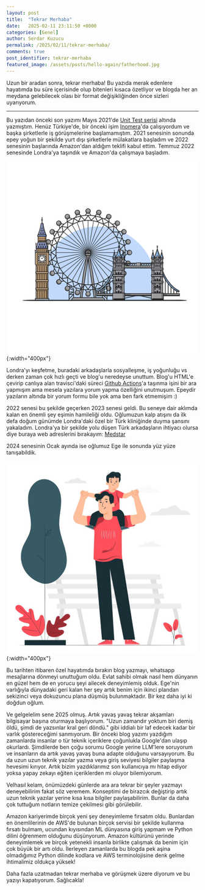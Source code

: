 ```yaml
---
layout: post
title:  "Tekrar Merhaba"
date:   2025-02-11 23:11:50 +0000
categories: [Genel]
author: Serdar Kuzucu
permalink: /2025/02/11/tekrar-merhaba/
comments: true
post_identifier: tekrar-merhaba
featured_image: /assets/posts/hello-again/fatherhood.jpg
---
```


Uzun bir aradan sonra, tekrar merhaba!
Bu yazıda merak edenlere hayatımda bu süre içerisinde olup bitenleri kısaca özetliyor ve 
blogda her an meydana gelebilecek olası bir format değişikliğinden önce sizleri uyarıyorum.

<!--more-->

---

Bu yazıdan önceki son yazımı Mayıs 2021'de [Unit Test serisi](/2021/05/18/unit-test-nedir/) altında yazmıştım.
Henüz Türkiye'de, bir önceki işim [Inomera](https://inomera.com/)'da çalışıyordum ve başka şirketlerle iş görüşmelerine başlamamıştım.
2021 senesinin sonunda epey yoğun bir şekilde yurt dışı şirketlerle mülakatlara başladım ve 2022 senesinin başlarında Amazon'dan aldığım teklifi kabul ettim.
Temmuz 2022 senesinde Londra'ya taşındık ve Amazon'da çalışmaya başladım.

![Banner](/assets/posts/hello-again/london.jpg){:width="400px"}

Londra'yı keşfetme, buradaki arkadaşlarla sosyalleşme, iş yoğunluğu vs derken zaman çok hızlı geçti ve blog'u neredeyse unuttum.
Blog'u HTML'e çevirip canlıya alan travisci'daki süreci [Github Actions](https://github.com/sedran/serdarkuzucu.com/actions)'a taşınma işini bir ara yapmışım ama mesela yazılara yorum yapma özelliğini unutmuşum.
Epeydir yazıların altında bir yorum formu bile yok ama ben fark etmemişim :)

2022 senesi bu şekilde geçerken 2023 senesi geldi. Bu seneye dair aklımda kalan en önemli şey eşimin hamileliği oldu.
Oğlumuzun kalp atışını da ilk defa doğum günümde Londra'daki özel bir Türk kliniğinde duyma şansını yakaladım. 
Londra'ya bir şekilde yolu düşen Türk arkadaşların ihtiyacı olursa diye buraya web adreslerini bırakayım: [Medstar](https://www.medstar.app/)

2024 senesinin Ocak ayında ise oğlumuz Ege ile sonunda yüz yüze tanışabildik.

![Banner](/assets/posts/hello-again/fatherhood.jpg){:width="400px"}

Bu tarihten itibaren özel hayatımda bırakın blog yazmayı, whatsapp mesajlarına dönmeyi unuttuğum oldu.
Evlat sahibi olmak nasıl hem dünyanın en güzel hem de en yorucu şeyi ailecek deneyimlemiş olduk.
Ege'nin varlığıyla dünyadaki geri kalan her şey artık benim için ikinci plandan sekizinci veya dokuzuncu plana düşmüş bulunmaktadır.
Bir kez daha iyi ki doğdun oğlum.

Ve gelgelelim sene 2025 olmuş. Artık yavaş yavaş tekrar akşamları bilgisayar başına oturmaya başlıyorum.
"Uzun zamandır yoktum biri demiş öldü, şimdi de yazsınlar kral geri döndü." gibi iddialı bir laf edecek kadar bir varlık göstereceğimi sanmıyorum.
Bir önceki blog yazımı yazdığım zamanlarda insanlar o tür teknik içeriklere çoğunlukla Google'dan ulaşıp okurlardı.
Şimdilerde ben çoğu sorumu Google yerine LLM'lere soruyorum ve insanların da artık yavaş yavaş buna adapte olduğunu varsayıyorum.
Bu da uzun uzun teknik yazılar yazma veya giriş seviyesi bilgiler paylaşma hevesimi kırıyor.
Artık bizim yazdıklarımız son kullanıcıya mı hitap ediyor yoksa yapay zekayı eğiten içeriklerden mi oluyor bilemiyorum.

Velhasıl kelam, önümüzdeki günlerde ara ara tekrar bir şeyler yazmayı deneyebilirim fakat söz veremem.
Konseptimi de birazcık değiştirip artık uzun teknik yazılar yerine kısa kısa bilgiler paylaşabilirim.
Bunlar da daha çok tuttuğum notların temize çekilmesi gibi görülebilir.

Amazon kariyerimde birçok yeni şey deneyimleme fırsatım oldu.
Bunlardan en önemlilerinin de AWS'de bulunan birçok servisi bir şekilde kullanma fırsatı bulmam, ucundan kıyısından ML dünyasına giriş yapmam
ve Python dilini öğrenmem olduğunu düşünyorum. 
Amazon kültürünü yerinde deneyimlemek ve birçok yetenekli insanla birlikte çalışmak da benim için çok büyük bir artı oldu.
İlerleyen zamanlarda bu blogda pek aşina olmadığımız Python dilinde kodlara ve AWS terminolojisine denk gelme ihtimalimiz oldukça yüksek!

Daha fazla uzatmadan tekrar merhaba ve görüşmek üzere diyorum ve bu yazıyı kapatıyorum. Sağlıcakla!

